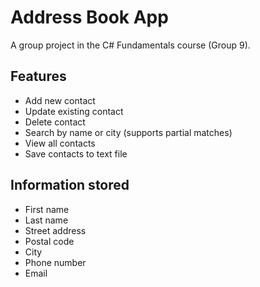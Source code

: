 # Address Book App

A group project in the C# Fundamentals course (Group 9).

## Features
- Add new contact  
- Update existing contact  
- Delete contact  
- Search by name or city (supports partial matches)  
- View all contacts  
- Save contacts to text file  

## Information stored
- First name  
- Last name  
- Street address  
- Postal code  
- City  
- Phone number  
- Email  
